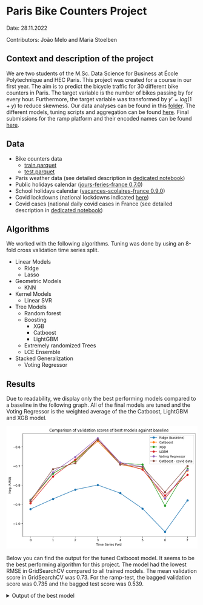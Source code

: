 # Paris Bike Counters Project

Date: 28.11.2022

Contributors: João Melo and Maria Stoelben

## Context and description of the project

We are two students of the M.Sc. Data Science for Business at École Polytechnique and HEC Paris. This project was created for a course in our first year. The aim is to predict the bicycle traffic for 30 different bike counters in Paris. The target variable is the number of bikes passing by for every hour. Furthermore, the target variable was transformed by $y'=log(1+y)$ to reduce skewness. Our data analyses can be found in this [folder](data_analyses). The different models, tuning scripts and aggregation can be found [here](modeling). Final submissions for the ramp platform and their encoded names can be found [here](submission).

## Data 
 -  Bike counters data    
    - [train.parquet](https://github.com/ramp-kits/bike_counters/releases/download/v0.1.0/train.parquet)
    - [test.parquet](https://github.com/ramp-kits/bike_counters/releases/download/v0.1.0/test.parquet)
 - Paris weather data (see detailed description in [dedicated notebook](data_analyses/weather_data_analyses.ipynb))
 - Public holidays calendar ([jours-feries-france 0.7.0](https://pypi.org/project/jours-feries-france/))
 - School holidays calendar ([vacances-scolaires-france 0.9.0](https://pypi.org/project/vacances-scolaires-france/))
 - Covid lockdowns (national lockdowns indicated [here](https://en.wikipedia.org/wiki/COVID-19_pandemic_in_France))  
 - Covid cases (national daily covid cases in France (see detailed description in [dedicated notebook](data_analyses/covid_data.ipynb))

## Algorithms 
We worked with the following algorithms. Tuning was done by using an 8-fold cross validation time series split.

- Linear Models
    - Ridge
    - Lasso
- Geometric Models
    - KNN
- Kernel Models 
    - Linear SVR
- Tree Models
    - Random forest
    - Boosting
        - XGB
        - Catboost
        - LightGBM
    - Extremely randomized Trees
    - LCE Ensemble
- Stacked Generalization
    - Voting Regressor

## Results

Due to readability, we display only the best performing models compared to a baseline in the following graph. All of the final models are tuned and the Voting Regressor is the weighted average of the the Catboost, LightGBM and XGB model.

![Alt text](modeling/scores_comparison.png?raw=true "Title")

Below you can find the output for the tuned Catboost model. It seems to be the best performing algorithm for this project. The model had the lowest RMSE in GridSearchCV compared to all trained models. The mean validation score in GridSearchCV was 0.73. For the ramp-test, the bagged validation score was 0.735 and the bagged test score was 0.539. 

<details>

<summary>Output of the best model</summary>

```
Testing Bike count prediction
Reading train and test files from ./data/ ...
Reading cv ...
Training submissions/221129_lowest_test ...
CV fold 0
        score   rmse      time
        train  0.289  8.144703
        valid  0.885  1.524310
        test   0.628  0.274136
CV fold 1
        score   rmse      time
        train  0.327  9.824058
        valid  0.738  1.383957
        test   0.583  0.259836
CV fold 2
        score   rmse       time
        train  0.340  12.709411
        valid  0.673   1.366187
        test   0.541   0.261274
CV fold 3
        score   rmse       time
        train  0.363  16.143719
        valid  0.558   1.357172
        test   0.663   0.261925
CV fold 4
        score   rmse       time
        train  0.371  25.455985
        valid  0.694   1.707904
        test   0.611   0.316238
CV fold 5
        score   rmse       time
        train  0.381  23.015316
        valid  0.710   1.304126
        test   0.625   0.258692
CV fold 6
        score   rmse       time
        train  0.387  28.040693
        valid  0.852   1.358390
        test   0.603   0.257964
CV fold 7
        score   rmse       time
        train  0.386  31.464994
        valid  0.723   1.352725
        test   0.746   0.267434
----------------------------
Mean CV scores
----------------------------
        score            rmse         time
        train  0.355 ± 0.0323  19.3 ± 8.24
        valid  0.729 ± 0.0958   1.4 ± 0.12
        test   0.625 ± 0.0565   0.3 ± 0.02
----------------------------
Bagged scores
----------------------------
        score   rmse
        valid  0.735
        test   0.539
```

</details>
